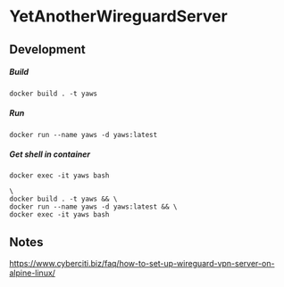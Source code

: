 # YetAnotherWireguardServer

## Development

##### Build
```shell
docker build . -t yaws
```

##### Run
```shell
docker run --name yaws -d yaws:latest
```

##### Get shell in container
```shell
docker exec -it yaws bash
```


```shell
\
docker build . -t yaws && \
docker run --name yaws -d yaws:latest && \
docker exec -it yaws bash
```

## Notes

https://www.cyberciti.biz/faq/how-to-set-up-wireguard-vpn-server-on-alpine-linux/


